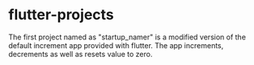 # flutter-projects

The first project named as "startup_namer" is a modified version of the default increment app provided with flutter.
The app increments, decrements as well as resets value to zero.
